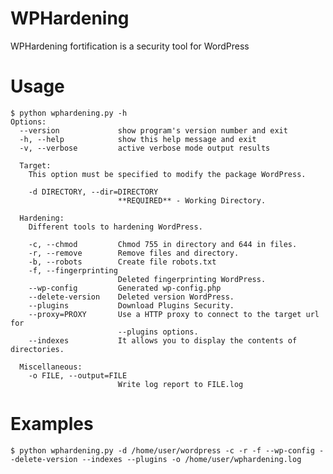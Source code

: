 WPHardening
===========

WPHardening fortification is a security tool for WordPress


Usage
=====

    $ python wphardening.py -h 
    Options:
      --version             show program's version number and exit
      -h, --help            show this help message and exit
      -v, --verbose         active verbose mode output results

      Target:
        This option must be specified to modify the package WordPress.
    
        -d DIRECTORY, --dir=DIRECTORY
                            **REQUIRED** - Working Directory.

      Hardening:
        Different tools to hardening WordPress.
    
        -c, --chmod         Chmod 755 in directory and 644 in files.
        -r, --remove        Remove files and directory.
        -b, --robots        Create file robots.txt
        -f, --fingerprinting
                            Deleted fingerprinting WordPress.
        --wp-config         Generated wp-config.php
        --delete-version    Deleted version WordPress.
        --plugins           Download Plugins Security.
        --proxy=PROXY       Use a HTTP proxy to connect to the target url for
                            --plugins options.
        --indexes           It allows you to display the contents of directories.
    
      Miscellaneous:
        -o FILE, --output=FILE
                            Write log report to FILE.log

Examples
========

    $ python wphardening.py -d /home/user/wordpress -c -r -f --wp-config --delete-version --indexes --plugins -o /home/user/wphardening.log
